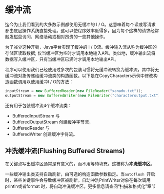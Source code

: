 # 缓冲流

迄今为止我们看到的大多数示例都使用无缓冲的 I / O。这意味着每个读或写请求都由底层操作系统直接处理。这可以使程序效率低得多，因为每个这样的请求经常触发磁盘访问，网络活动或相对昂贵的一些其他操作。

为了减少这种开销，Java平台实现了缓冲的 I / O流。缓冲输入流从称为缓冲区的存储区读取数据; 仅当缓冲区为空时才调用本地输入API。类似地，缓冲输出流将数据写入缓冲区，只有当缓冲区已满时才调用本地输出API。

程序可以使用我们已经使用过多次的包装习惯将无缓冲流转换为缓冲流，其中将无缓冲流对象传递给缓冲流类的构造函数。以下是在CopyCharacters示例中修改构造函数调用以使用缓冲I / O的方法：
```java
inputStream = new BufferedReader(new FileReader("xanadu.txt"));
outputStream = new BufferedWriter(new FileWriter("characteroutput.txt"));
```

还有用于包装缓冲流4个缓冲流类：
* BufferedInputStream 与 
* BufferedOutputStream 创建缓冲字节流，
* BufferedReader 与 
* BufferedWriter 创建缓冲字符流。

## 冲洗缓冲流(Flushing Buffered Streams)

在关键点写出缓冲区通常是有意义的，而不用等待填充。这被称为**冲洗缓冲区**。

一些缓冲输出类支持自动刷新，由可选的构造函数参数指定。当`autoflush `开启时，某些关键事件会导致缓冲区被刷新。自动冲洗PrintWriter对象在每次调用println或者format 时，将自动冲洗缓冲区。更多信息请查阅“扫描和格式化”章节